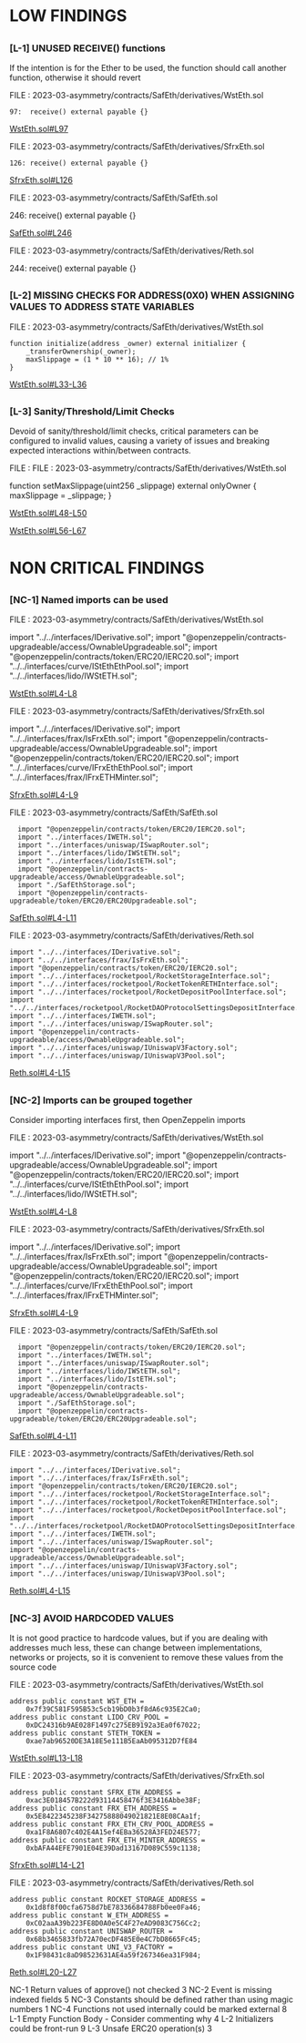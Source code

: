 # LOW FINDINGS 
##
### [L-1] UNUSED RECEIVE() functions

If the intention is for the Ether to be used, the function should call another function, otherwise it should revert

FILE : 2023-03-asymmetry/contracts/SafEth/derivatives/WstEth.sol

    97:  receive() external payable {}

[WstEth.sol#L97](https://github.com/code-423n4/2023-03-asymmetry/blob/44b5cd94ebedc187a08884a7f685e950e987261c/contracts/SafEth/derivatives/WstEth.sol#L97)

FILE : 2023-03-asymmetry/contracts/SafEth/derivatives/SfrxEth.sol
 
    126: receive() external payable {}

[SfrxEth.sol#L126](https://github.com/code-423n4/2023-03-asymmetry/blob/44b5cd94ebedc187a08884a7f685e950e987261c/contracts/SafEth/derivatives/SfrxEth.sol#L126)

FILE : 2023-03-asymmetry/contracts/SafEth/SafEth.sol

   246: receive() external payable {}

[SafEth.sol#L246](https://github.com/code-423n4/2023-03-asymmetry/blob/44b5cd94ebedc187a08884a7f685e950e987261c/contracts/SafEth/SafEth.sol#L246)

FILE : 2023-03-asymmetry/contracts/SafEth/derivatives/Reth.sol

   244: receive() external payable {}

##

### [L-2] MISSING CHECKS FOR ADDRESS(0X0) WHEN ASSIGNING VALUES TO ADDRESS STATE VARIABLES

FILE : 2023-03-asymmetry/contracts/SafEth/derivatives/WstEth.sol

    function initialize(address _owner) external initializer {
        _transferOwnership(_owner);
        maxSlippage = (1 * 10 ** 16); // 1%
    }

[WstEth.sol#L33-L36](https://github.com/code-423n4/2023-03-asymmetry/blob/44b5cd94ebedc187a08884a7f685e950e987261c/contracts/SafEth/derivatives/WstEth.sol#L33-L36)

##

### [L-3] Sanity/Threshold/Limit Checks

Devoid of sanity/threshold/limit checks, critical parameters can be configured to invalid values, causing a variety of issues and breaking expected interactions within/between contracts.

FILE : FILE : 2023-03-asymmetry/contracts/SafEth/derivatives/WstEth.sol

   function setMaxSlippage(uint256 _slippage) external onlyOwner {
        maxSlippage = _slippage;
    }

[WstEth.sol#L48-L50](https://github.com/code-423n4/2023-03-asymmetry/blob/44b5cd94ebedc187a08884a7f685e950e987261c/contracts/SafEth/derivatives/WstEth.sol#L48-L50)

[WstEth.sol#L56-L67](https://github.com/code-423n4/2023-03-asymmetry/blob/44b5cd94ebedc187a08884a7f685e950e987261c/contracts/SafEth/derivatives/WstEth.sol#L56-L67)

# NON CRITICAL FINDINGS 

##

### [NC-1] Named imports can be used

FILE : 2023-03-asymmetry/contracts/SafEth/derivatives/WstEth.sol

   import "../../interfaces/IDerivative.sol";
   import "@openzeppelin/contracts-upgradeable/access/OwnableUpgradeable.sol";
   import "@openzeppelin/contracts/token/ERC20/IERC20.sol";
   import "../../interfaces/curve/IStEthEthPool.sol";
   import "../../interfaces/lido/IWStETH.sol";

[WstEth.sol#L4-L8](https://github.com/code-423n4/2023-03-asymmetry/blob/44b5cd94ebedc187a08884a7f685e950e987261c/contracts/SafEth/derivatives/WstEth.sol#L4-L8)

FILE : 2023-03-asymmetry/contracts/SafEth/derivatives/SfrxEth.sol

   import "../../interfaces/IDerivative.sol";
   import "../../interfaces/frax/IsFrxEth.sol";
   import "@openzeppelin/contracts-upgradeable/access/OwnableUpgradeable.sol";
   import "@openzeppelin/contracts/token/ERC20/IERC20.sol";
   import "../../interfaces/curve/IFrxEthEthPool.sol";
   import "../../interfaces/frax/IFrxETHMinter.sol";

[SfrxEth.sol#L4-L9](https://github.com/code-423n4/2023-03-asymmetry/blob/44b5cd94ebedc187a08884a7f685e950e987261c/contracts/SafEth/derivatives/SfrxEth.sol#L4-L9)

FILE : 2023-03-asymmetry/contracts/SafEth/SafEth.sol

      import "@openzeppelin/contracts/token/ERC20/IERC20.sol";
      import "../interfaces/IWETH.sol";
      import "../interfaces/uniswap/ISwapRouter.sol";
      import "../interfaces/lido/IWStETH.sol";
      import "../interfaces/lido/IstETH.sol";
      import "@openzeppelin/contracts-upgradeable/access/OwnableUpgradeable.sol";
      import "./SafEthStorage.sol";
      import "@openzeppelin/contracts-upgradeable/token/ERC20/ERC20Upgradeable.sol";

[SafEth.sol#L4-L11](https://github.com/code-423n4/2023-03-asymmetry/blob/44b5cd94ebedc187a08884a7f685e950e987261c/contracts/SafEth/SafEth.sol#L4-L11)

FILE : 2023-03-asymmetry/contracts/SafEth/derivatives/Reth.sol

    import "../../interfaces/IDerivative.sol";
    import "../../interfaces/frax/IsFrxEth.sol";
    import "@openzeppelin/contracts/token/ERC20/IERC20.sol";
    import "../../interfaces/rocketpool/RocketStorageInterface.sol";
    import "../../interfaces/rocketpool/RocketTokenRETHInterface.sol";
    import "../../interfaces/rocketpool/RocketDepositPoolInterface.sol";
    import "../../interfaces/rocketpool/RocketDAOProtocolSettingsDepositInterface.sol";
    import "../../interfaces/IWETH.sol";
    import "../../interfaces/uniswap/ISwapRouter.sol";
    import "@openzeppelin/contracts-upgradeable/access/OwnableUpgradeable.sol";
    import "../../interfaces/uniswap/IUniswapV3Factory.sol";
    import "../../interfaces/uniswap/IUniswapV3Pool.sol";

[Reth.sol#L4-L15](https://github.com/code-423n4/2023-03-asymmetry/blob/44b5cd94ebedc187a08884a7f685e950e987261c/contracts/SafEth/derivatives/Reth.sol#L4-L15)

##

### [NC-2] Imports can be grouped together

Consider importing interfaces first, then OpenZeppelin imports 

FILE : 2023-03-asymmetry/contracts/SafEth/derivatives/WstEth.sol

   import "../../interfaces/IDerivative.sol";
   import "@openzeppelin/contracts-upgradeable/access/OwnableUpgradeable.sol";
   import "@openzeppelin/contracts/token/ERC20/IERC20.sol";
   import "../../interfaces/curve/IStEthEthPool.sol";
   import "../../interfaces/lido/IWStETH.sol";

[WstEth.sol#L4-L8](https://github.com/code-423n4/2023-03-asymmetry/blob/44b5cd94ebedc187a08884a7f685e950e987261c/contracts/SafEth/derivatives/WstEth.sol#L4-L8)

FILE : 2023-03-asymmetry/contracts/SafEth/derivatives/SfrxEth.sol

   import "../../interfaces/IDerivative.sol";
   import "../../interfaces/frax/IsFrxEth.sol";
   import "@openzeppelin/contracts-upgradeable/access/OwnableUpgradeable.sol";
   import "@openzeppelin/contracts/token/ERC20/IERC20.sol";
   import "../../interfaces/curve/IFrxEthEthPool.sol";
   import "../../interfaces/frax/IFrxETHMinter.sol";

[SfrxEth.sol#L4-L9](https://github.com/code-423n4/2023-03-asymmetry/blob/44b5cd94ebedc187a08884a7f685e950e987261c/contracts/SafEth/derivatives/SfrxEth.sol#L4-L9)

FILE : 2023-03-asymmetry/contracts/SafEth/SafEth.sol

      import "@openzeppelin/contracts/token/ERC20/IERC20.sol";
      import "../interfaces/IWETH.sol";
      import "../interfaces/uniswap/ISwapRouter.sol";
      import "../interfaces/lido/IWStETH.sol";
      import "../interfaces/lido/IstETH.sol";
      import "@openzeppelin/contracts-upgradeable/access/OwnableUpgradeable.sol";
      import "./SafEthStorage.sol";
      import "@openzeppelin/contracts-upgradeable/token/ERC20/ERC20Upgradeable.sol";

[SafEth.sol#L4-L11](https://github.com/code-423n4/2023-03-asymmetry/blob/44b5cd94ebedc187a08884a7f685e950e987261c/contracts/SafEth/SafEth.sol#L4-L11)

FILE : 2023-03-asymmetry/contracts/SafEth/derivatives/Reth.sol

    import "../../interfaces/IDerivative.sol";
    import "../../interfaces/frax/IsFrxEth.sol";
    import "@openzeppelin/contracts/token/ERC20/IERC20.sol";
    import "../../interfaces/rocketpool/RocketStorageInterface.sol";
    import "../../interfaces/rocketpool/RocketTokenRETHInterface.sol";
    import "../../interfaces/rocketpool/RocketDepositPoolInterface.sol";
    import "../../interfaces/rocketpool/RocketDAOProtocolSettingsDepositInterface.sol";
    import "../../interfaces/IWETH.sol";
    import "../../interfaces/uniswap/ISwapRouter.sol";
    import "@openzeppelin/contracts-upgradeable/access/OwnableUpgradeable.sol";
    import "../../interfaces/uniswap/IUniswapV3Factory.sol";
    import "../../interfaces/uniswap/IUniswapV3Pool.sol";

[Reth.sol#L4-L15](https://github.com/code-423n4/2023-03-asymmetry/blob/44b5cd94ebedc187a08884a7f685e950e987261c/contracts/SafEth/derivatives/Reth.sol#L4-L15)
 
##

### [NC-3] AVOID HARDCODED VALUES 

It is not good practice to hardcode values, but if you are dealing with addresses much less, these can change between implementations, networks or projects, so it is convenient to remove these values from the source code

FILE : 2023-03-asymmetry/contracts/SafEth/derivatives/WstEth.sol

    address public constant WST_ETH =
        0x7f39C581F595B53c5cb19bD0b3f8dA6c935E2Ca0;
    address public constant LIDO_CRV_POOL =
        0xDC24316b9AE028F1497c275EB9192a3Ea0f67022;
    address public constant STETH_TOKEN =
        0xae7ab96520DE3A18E5e111B5EaAb095312D7fE84

[WstEth.sol#L13-L18](https://github.com/code-423n4/2023-03-asymmetry/blob/44b5cd94ebedc187a08884a7f685e950e987261c/contracts/SafEth/derivatives/WstEth.sol#L13-L18)

FILE : 2023-03-asymmetry/contracts/SafEth/derivatives/SfrxEth.sol
 
    address public constant SFRX_ETH_ADDRESS =
        0xac3E018457B222d93114458476f3E3416Abbe38F;
    address public constant FRX_ETH_ADDRESS =
        0x5E8422345238F34275888049021821E8E08CAa1f;
    address public constant FRX_ETH_CRV_POOL_ADDRESS =
        0xa1F8A6807c402E4A15ef4EBa36528A3FED24E577;
    address public constant FRX_ETH_MINTER_ADDRESS =
        0xbAFA44EFE7901E04E39Dad13167D089C559c1138;

[SfrxEth.sol#L14-L21](https://github.com/code-423n4/2023-03-asymmetry/blob/44b5cd94ebedc187a08884a7f685e950e987261c/contracts/SafEth/derivatives/SfrxEth.sol#L14-L21)

FILE : 2023-03-asymmetry/contracts/SafEth/derivatives/Reth.sol

    address public constant ROCKET_STORAGE_ADDRESS =
        0x1d8f8f00cfa6758d7bE78336684788Fb0ee0Fa46;
    address public constant W_ETH_ADDRESS =
        0xC02aaA39b223FE8D0A0e5C4F27eAD9083C756Cc2;
    address public constant UNISWAP_ROUTER =
        0x68b3465833fb72A70ecDF485E0e4C7bD8665Fc45;
    address public constant UNI_V3_FACTORY =
        0x1F98431c8aD98523631AE4a59f267346ea31F984;

[Reth.sol#L20-L27](https://github.com/code-423n4/2023-03-asymmetry/blob/44b5cd94ebedc187a08884a7f685e950e987261c/contracts/SafEth/derivatives/Reth.sol#L20-L27)
  

   













NC-1	Return values of approve() not checked	3
NC-2	Event is missing indexed fields	5
NC-3	Constants should be defined rather than using magic numbers	1
NC-4	Functions not used internally could be marked external	8
L-1	Empty Function Body - Consider commenting why	4
L-2	Initializers could be front-run	9
L-3	Unsafe ERC20 operation(s)	3